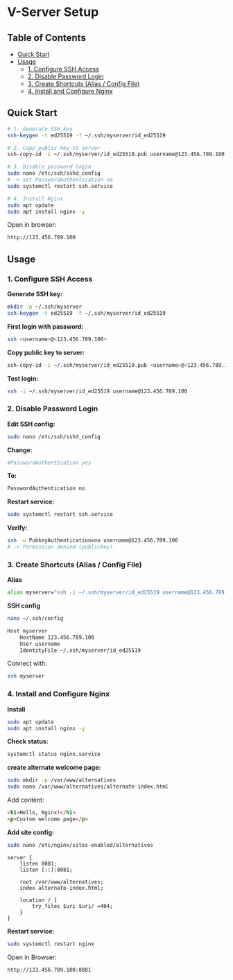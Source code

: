 # V-Server Setup

## Table of Contents

- [Quick Start](#quick-start)
- [Usage](#usage)
  - [1. Configure SSH Access](#1-configure-ssh-access)
  - [2. Disable Password Login](#2-disable-password-login)
  - [3. Create Shortcuts (Alias / Config File)](#3-create-shortcuts-alias--config-file)
  - [4. Install and Configure Nginx](#4-install-and-configure-nginx)


## Quick Start


```bash
# 1. Generate SSH key
ssh-keygen -t ed25519 -f ~/.ssh/myserver/id_ed25519

# 2. Copy public key to server
ssh-copy-id -i ~/.ssh/myserver/id_ed25519.pub username@123.456.789.100

# 3. Disable password login
sudo nano /etc/ssh/sshd_config
# -> set PasswordAuthentication no
sudo systemctl restart ssh.service

# 4. Install Nginx
sudo apt update
sudo apt install nginx -y
```

Open in browser:
```bash
http://123.456.789.100
```


## Usage

### 1. Configure SSH Access

**Generate SSH key:**
```bash
mkdir -p ~/.ssh/myserver
ssh-keygen -t ed25519 -f ~/.ssh/myserver/id_ed25519
```

**First login with password:**
```bash
ssh <username>@<123.456.789.100>
```

**Copy public key to server:**
```bash
ssh-copy-id -i ~/.ssh/myserver/id_ed25519.pub <username>@<123.456.789.100>
```

**Test login:**
```bash
ssh -i ~/.ssh/myserver/id_ed25519 username@123.456.789.100
```


### 2. Disable Password Login

**Edit SSH config:**
```bash
sudo nano /etc/ssh/sshd_config
```

**Change:**
```bash
#PasswordAuthentication yes
```

**To:**
```bash
PasswordAuthentication no
```

**Restart service:**
```bash
sudo systemctl restart ssh.service
```

**Verify:**
```bash
ssh -o PubkeyAuthentication=no username@123.456.789.100
# -> Permission denied (publickey).
```

### 3. Create Shortcuts (Alias / Config File)

**Alias**
```bash
alias myserver="ssh -i ~/.ssh/myserver/id_ed25519 username@123.456.789.100"
```

**SSH config**
```bash
nano ~/.ssh/config
```

```bash
Host myserver
    HostName 123.456.789.100
    User username
    IdentityFile ~/.ssh/myserver/id_ed25519
```

Connect with:
```bash
ssh myserver
```

### 4. Install and Configure Nginx

**Install**
```bash
sudo apt update
sudo apt install nginx -y
```

**Check status:**
```bash
systemctl status nginx.service
```

**create alternate welcome page:**
```bash
sudo mkdir -p /var/www/alternatives
sudo nano /var/www/alternatives/alternate-index.html
```

Add content:
```html
<h1>Hello, Nginx!</h1>
<p>Custom welcome page</p>
```

**Add site config:**
```bash
sudo nano /etc/nginx/sites-enabled/alternatives
```

```nginx
server {
    listen 8081;
    listen [::]:8081;

    root /var/www/alternatives;
    index alternate-index.html;

    location / {
        try_files $uri $uri/ =404;
    }
}
```

**Restart service:**
```bash
sudo systemctl restart nginx
```

Open in Browser:
```url
http://123.456.789.100:8081
```



